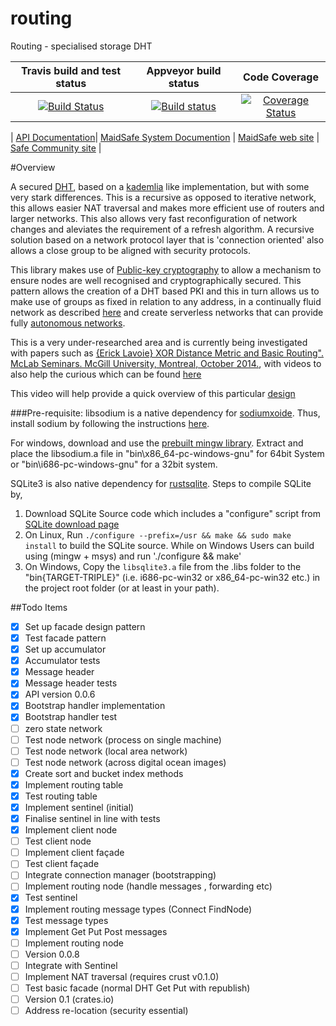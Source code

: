 # routing

Routing - specialised storage DHT

| Travis build and test status | Appveyor build status | Code Coverage |
|:----------------------------:|:---------------------:|:--------------:|
|[![Build Status](https://travis-ci.org/dirvine/routing.svg?branch=master)](https://travis-ci.org/dirvine/routing)|[![Build status](https://ci.appveyor.com/api/projects/status/ni7c20e9aux3g01i?svg=true)](https://ci.appveyor.com/project/dirvine/routing)|[![Coverage Status](https://coveralls.io/repos/dirvine/routing/badge.svg?branch=master)](https://coveralls.io/r/dirvine/routing?branch=master)|

| [API Documentation](http://dirvine.github.io/routing/routing/)| [MaidSafe System Documention](http://systemdocs.maidsafe.net/) | [MaidSafe web site](http://www.maidsafe.net) | [Safe Community site](https://forum.safenetwork.io) |

#Overview

A secured [DHT](http://en.wikipedia.org/wiki/Distributed_hash_table), based on a [kademlia](http://en.wikipedia.org/wiki/Kademlia) like implementation, but with some very stark differences. This is a recursive as opposed to iterative network, this allows easier NAT traversal and makes more efficient use of routers and larger networks. This also allows very fast reconfiguration of network changes and aleviates the requirement of a refresh algorithm. A recursive solution based on a network protocol layer that is 'connection oriented' also allows a close group to be aligned with security protocols.

This library makes use of [Public-key cryptography](http://en.wikipedia.org/wiki/Public-key_cryptography) to allow a mechanism to ensure nodes are well recognised and cryptographically secured. This pattern allows the creation of a DHT based PKI and this in turn allows us to make use of groups as fixed in relation to any address, in a continually fluid network as described [here](http://maidsafe.net/Whitepapers/pdf/MaidSafeDistributedHashTable.pdf) and create serverless networks that can provide fully [autonomous networks](http://maidsafe.net/docs/SAFEnetwork.pdf). 

This is a very under-researched area and is currently being investigated with papers such as [{Erick Lavoie} XOR Distance Metric and Basic Routing". McLab Seminars. McGill University, Montreal, October 2014.](http://ericklavoie.com/talks/safenetwork/1-xor-routing.pdf), with videos to also help the curious which can be found [here](https://forum.safenetwork.io/t/lecture-2-the-safe-network-from-first-principles-crowdfunding/2566)

This video will help provide a quick overview of this particular [design](https://www.youtube.com/watch?v=YFV908uoLPY) 


###Pre-requisite:
libsodium is a native dependency for [sodiumxoide](https://github.com/dnaq/sodiumoxide). Thus, install sodium by following the instructions [here](http://doc.libsodium.org/installation/index.html).

For windows, download and use the [prebuilt mingw library](https://download.libsodium.org/libsodium/releases/libsodium-1.0.2-mingw.tar.gz).
Extract and place the libsodium.a file in "bin\x86_64-pc-windows-gnu" for 64bit System or "bin\i686-pc-windows-gnu" for a 32bit system.

SQLite3 is also native dependency for [rustsqlite](https://github.com/linuxfood/rustsqlite).
Steps to compile SQLite by,
1. Download SQLite Source code which includes a "configure" script from [SQLite download page](https://www.sqlite.org/download.html) 
2. On Linux, Run `./configure --prefix=/usr && make && sudo make install` to build the SQLite source. While on Windows Users can build using (mingw + msys) and run './configure && make' 
3. On Windows, Copy the `libsqlite3.a` file from the .libs folder to the "bin\{TARGET-TRIPLE}" (i.e. i686-pc-win32 or x86_64-pc-win32 etc.) in the project root folder (or at least in your path).
 
##Todo Items

- [x] Set up facade design pattern
- [x] Test facade pattern
- [x] Set up accumulator
- [x] Accumulator tests
- [x] Message header 
- [x] Message header tests
- [x] API version 0.0.6
- [x] Bootstrap handler implementation
- [x] Bootstrap handler test
- [ ] zero state network
- [ ] Test node network (process on single machine)
- [ ] Test node network (local area network)
- [ ] Test node network (across digital ocean images)
- [x] Create sort and bucket index methods 
- [x] Implement routing table
- [x] Test routing table 
- [x] Implement sentinel (initial)
- [x] Finalise sentinel in line with tests
- [x] Implement client node
- [ ] Test client node
- [ ] Implement client façade
- [ ] Test client façade
- [ ] Integrate connection manager (bootstrapping)
- [ ] Implement routing node (handle messages , forwarding etc)
- [x] Test sentinel 
- [x] Implement routing message types (Connect FindNode)
- [x] Test message types
- [x] Implement Get Put Post messages
- [ ] Implement routing node
- [ ] Version 0.0.8
- [ ] Integrate with Sentinel
- [ ] Implement NAT traversal (requires crust v0.1.0)
- [ ] Test basic facade (normal DHT Get Put with republish)
- [ ] Version 0.1 (crates.io)
- [ ] Address re-location (security essential)

